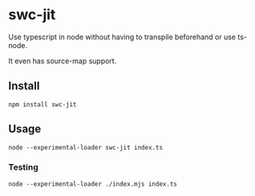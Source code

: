 # swc-jit
Use typescript in node without having to transpile beforehand or use ts-node.

It even has source-map support.

## Install
```
npm install swc-jit
```

## Usage
```
node --experimental-loader swc-jit index.ts
```

### Testing
```
node --experimental-loader ./index.mjs index.ts
```